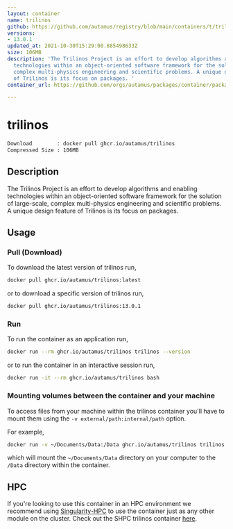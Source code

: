 ```yaml
---
layout: container
name: trilinos
github: https://github.com/autamus/registry/blob/main/containers/t/trilinos/spack.yaml
versions:
- 13.0.1
updated_at: 2021-10-30T15:29:00.885498633Z
size: 106MB
description: 'The Trilinos Project is an effort to develop algorithms and enabling
  technologies within an object-oriented software framework for the solution of large-scale,
  complex multi-physics engineering and scientific problems. A unique design feature
  of Trilinos is its focus on packages. '
container_url: https://github.com/orgs/autamus/packages/container/package/trilinos

---
```

# trilinos
```bash 
Download        : docker pull ghcr.io/autamus/trilinos
Compressed Size : 106MB
```

## Description
The Trilinos Project is an effort to develop algorithms and enabling technologies within an object-oriented software framework for the solution of large-scale, complex multi-physics engineering and scientific problems. A unique design feature of Trilinos is its focus on packages. 

## Usage
### Pull (Download)
To download the latest version of trilinos run,

```bash
docker pull ghcr.io/autamus/trilinos:latest
```

or to download a specific version of trilinos run,

```bash
docker pull ghcr.io/autamus/trilinos:13.0.1
```
### Run
To run the container as an application run,
```bash
docker run --rm ghcr.io/autamus/trilinos trilinos --version
```

or to run the container in an interactive session run,
```bash
docker run -it --rm ghcr.io/autamus/trilinos bash
```

### Mounting volumes between the container and your machine
To access files from your machine within the trilinos container you'll have to mount them using the `-v external/path:internal/path` option.

For example,
```bash
docker run -v ~/Documents/Data:/Data ghcr.io/autamus/trilinos trilinos /Data/myData.csv
```
which will mount the `~/Documents/Data` directory on your computer to the `/Data` directory within the container.

## HPC
If you're looking to use this container in an HPC environment we recommend using [Singularity-HPC](https://singularity-hpc.readthedocs.io) to use the container just as any other module on the cluster. Check out the SHPC trilinos container [here](https://singularityhub.github.io/singularity-hpc/r/ghcr.io-autamus-trilinos/).